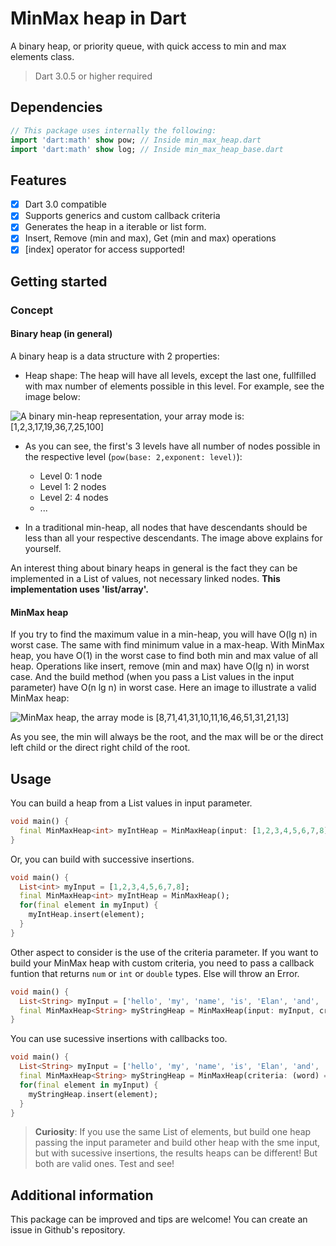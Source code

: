 <!-- 
This README describes the package. If you publish this package to pub.dev,
this README's contents appear on the landing page for your package.

For information about how to write a good package README, see the guide for
[writing package pages](https://dart.dev/guides/libraries/writing-package-pages). 

For general information about developing packages, see the Dart guide for
[creating packages](https://dart.dev/guides/libraries/create-library-packages)
and the Flutter guide for
[developing packages and plugins](https://flutter.dev/developing-packages). 
-->

# MinMax heap in Dart

A binary heap, or priority queue, with quick access to min and max elements class.
> Dart 3.0.5 or higher required

## Dependencies

```dart
// This package uses internally the following:
import 'dart:math' show pow; // Inside min_max_heap.dart
import 'dart:math' show log; // Inside min_max_heap_base.dart
```

## Features

- [x] Dart 3.0 compatible
- [x] Supports generics and custom callback criteria
- [x] Generates the heap in a iterable or list form.
- [x] Insert, Remove (min and max), Get (min and max) operations
- [x] [index] operator for access supported!

## Getting started

### Concept

#### Binary heap (in general)
A binary heap is a data structure with 2 properties:

* Heap shape: The heap will have all levels, except the last one, fullfilled with max number of elements possible in this level. For example, see the image below:

![A binary min-heap representation, your array mode is: [1,2,3,17,19,36,7,25,100]](https://upload.wikimedia.org/wikipedia/commons/thumb/6/69/Min-heap.png/220px-Min-heap.png)
  * As you can see, the first's 3 levels have all number of nodes possible in the respective level (`pow(base: 2,exponent: level)`):
    * Level 0: 1 node
    * Level 1: 2 nodes
    * Level 2: 4 nodes
    * ...

* In a traditional min-heap, all nodes that have descendants should be less than all your respective descendants. The image above explains for yourself.

An interest thing about binary heaps in general is the fact they can be implemented in a List of values, not necessary linked nodes.
**This implementation uses 'list/array'.**

#### MinMax heap

If you try to find the maximum value in a min-heap, you will have O(lg n) in worst case. The same with find minimum value in a max-heap.
With MinMax heap, you have O(1) in the worst case to find both min and max value of all heap.
Operations like insert, remove (min and max) have O(lg n) in worst case. And the build method (when you pass a List<T> values in the input parameter) have O(n lg n) in worst case.
Here an image to illustrate a valid MinMax heap:

![MinMax heap, the array mode is [8,71,41,31,10,11,16,46,51,31,21,13]](https://upload.wikimedia.org/wikipedia/commons/thumb/5/50/Min-max_heap.jpg/300px-Min-max_heap.jpg)

As you see, the min will always be the root, and the max will be or the direct left child or the direct right child of the root.

## Usage

You can build a heap from a List<T> values in input parameter.

```dart
void main() {
  final MinMaxHeap<int> myIntHeap = MinMaxHeap(input: [1,2,3,4,5,6,7,8]);
}
```

Or, you can build with successive insertions.

```dart
void main() {
  List<int> myInput = [1,2,3,4,5,6,7,8];
  final MinMaxHeap<int> myIntHeap = MinMaxHeap();
  for(final element in myInput) {
    myIntHeap.insert(element);
  }
}
```

Other aspect to consider is the use of the criteria parameter.
If you want to build your MinMax heap with custom criteria, you need to pass a callback funtion that returns `num` or `int` or `double` types.
Else will throw an Error.

```dart
void main() {
  List<String> myInput = ['hello', 'my', 'name', 'is', 'Elan', 'and', 'your', 'name', '?'];
  final MinMaxHeap<String> myStringHeap = MinMaxHeap(input: myInput, criteria: (word) => word.length);
}
```

You can use sucessive insertions with callbacks too.

```dart
void main() {
  List<String> myInput = ['hello', 'my', 'name', 'is', 'Elan', 'and', 'your', 'name', '?'];
  final MinMaxHeap<String> myStringHeap = MinMaxHeap(criteria: (word) => word.length);
  for(final element in myInput) {
    myStringHeap.insert(element);
  }
}
```

> **Curiosity**: If you use the same List of elements, but build one heap passing the input parameter and build other heap with the sme input, but with sucessive insertions, the results heaps can be different! But both are valid ones. Test and see!

## Additional information

This package can be improved and tips are welcome! You can create an issue in Github's repository.
